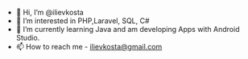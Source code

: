 - 👋 Hi, I’m @ilievkosta
- 👀 I’m interested in PHP,Laravel, SQL, C#
- 🌱 I’m currently learning Java and am developing Apps with Android Studio.
- 📫 How to reach me - ilievkosta@gmail.com

<!---
ilievkosta/ilievkosta is a ✨ special ✨ repository because its `README.md` (this file) appears on your GitHub profile.
You can click the Preview link to take a look at your changes.
--->
